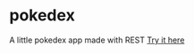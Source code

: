 # pokedex
A little pokedex app made with REST
[Try it here](https://ismailyaman.github.io/react-pokedex/)
